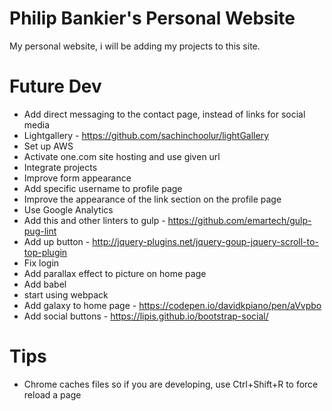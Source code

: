 # Philip Bankier's Personal Website
My personal website, i will be adding my projects to this site.
# Future Dev
* Add direct messaging to the contact page, instead of links for social media
* Lightgallery - https://github.com/sachinchoolur/lightGallery
* Set up AWS
* Activate one.com site hosting and use given url
* Integrate projects 
* Improve form appearance
* Add specific username to profile page
* Improve the appearance of the link section on the profile page
* Use Google Analytics
* Add this and other linters to gulp - https://github.com/emartech/gulp-pug-lint
* Add up button - http://jquery-plugins.net/jquery-goup-jquery-scroll-to-top-plugin
* Fix login 
* Add parallax effect to picture on home page
* Add babel
* start using webpack
* Add galaxy to home page - https://codepen.io/davidkpiano/pen/aVvpbo
* Add social buttons - https://lipis.github.io/bootstrap-social/


# Tips
* Chrome caches files so if you are developing, use Ctrl+Shift+R to force reload a page